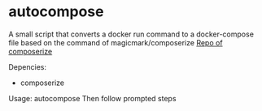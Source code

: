 # autocompose
A small script that converts a docker run command to a docker-compose file based on the command of magicmark/composerize 
[Repo of composerize](https://github.com/magicmark/composerize)

Depencies:
- composerize

Usage:
autocompose
Then follow prompted steps
